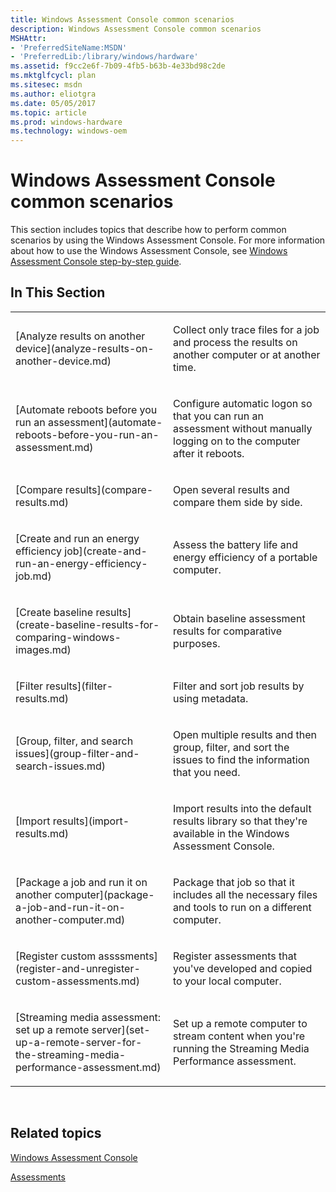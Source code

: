 ```yaml
---
title: Windows Assessment Console common scenarios
description: Windows Assessment Console common scenarios
MSHAttr:
- 'PreferredSiteName:MSDN'
- 'PreferredLib:/library/windows/hardware'
ms.assetid: f9cc2e6f-7b09-4fb5-b63b-4e33bd98c2de
ms.mktglfcycl: plan
ms.sitesec: msdn
ms.author: eliotgra
ms.date: 05/05/2017
ms.topic: article
ms.prod: windows-hardware
ms.technology: windows-oem
---
```


# Windows Assessment Console common scenarios


This section includes topics that describe how to perform common scenarios by using the Windows Assessment Console. For more information about how to use the Windows Assessment Console, see [Windows Assessment Console step-by-step guide](windows-assessment-console-step-by-step-guide.md).

## In This Section


<table>
<colgroup>
<col width="50%" />
<col width="50%" />
</colgroup>
<tbody>
<tr class="odd">
<td><p>[Analyze results on another device](analyze-results-on-another-device.md)</p></td>
<td><p>Collect only trace files for a job and process the results on another computer or at another time.</p></td>
</tr>
<tr class="even">
<td><p>[Automate reboots before you run an assessment](automate-reboots-before-you-run-an-assessment.md)</p></td>
<td><p>Configure automatic logon so that you can run an assessment without manually logging on to the computer after it reboots.</p></td>
</tr>
<tr class="odd">
<td><p>[Compare results](compare-results.md)</p></td>
<td><p>Open several results and compare them side by side.</p></td>
</tr>
<tr class="even">
<td><p>[Create and run an energy efficiency job](create-and-run-an-energy-efficiency-job.md)</p></td>
<td><p>Assess the battery life and energy efficiency of a portable computer.</p></td>
</tr>
<tr class="odd">
<td><p>[Create baseline results](create-baseline-results-for-comparing-windows-images.md)</p></td>
<td><p>Obtain baseline assessment results for comparative purposes.</p></td>
</tr>
<tr class="even">
<td><p>[Filter results](filter-results.md)</p></td>
<td><p>Filter and sort job results by using metadata.</p></td>
</tr>
<tr class="odd">
<td><p>[Group, filter, and search issues](group-filter-and-search-issues.md)</p></td>
<td><p>Open multiple results and then group, filter, and sort the issues to find the information that you need.</p></td>
</tr>
<tr class="even">
<td><p>[Import results](import-results.md)</p></td>
<td><p>Import results into the default results library so that they're available in the Windows Assessment Console.</p></td>
</tr>
<tr class="odd">
<td><p>[Package a job and run it on another computer](package-a-job-and-run-it-on-another-computer.md)</p></td>
<td><p>Package that job so that it includes all the necessary files and tools to run on a different computer.</p></td>
</tr>
<tr class="even">
<td><p>[Register custom assssments](register-and-unregister-custom-assessments.md)</p></td>
<td><p>Register assessments that you've developed and copied to your local computer.</p></td>
</tr>
<tr class="odd">
<td><p>[Streaming media assessment: set up a remote server](set-up-a-remote-server-for-the-streaming-media-performance-assessment.md)</p></td>
<td><p>Set up a remote computer to stream content when you're running the Streaming Media Performance assessment.</p></td>
</tr>
</tbody>
</table>

 

## Related topics


[Windows Assessment Console](windows-assessment-console.md)

[Assessments](assessments.md)

 

 







